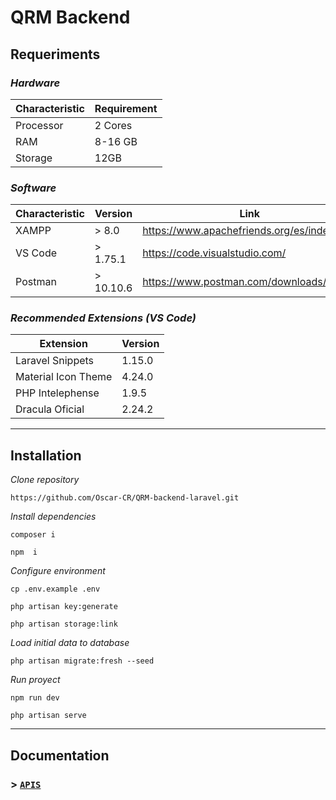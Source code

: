 
# **QRM Backend**


## **Requeriments** 

 ### *Hardware*

| Characteristic      | Requirement |
| ----------- | ----------- |
| Processor    | 2 Cores   |
| RAM           | 8-16 GB     |
| Storage| 12GB        |

### *Software*

| Characteristic      | Version |  Link |
| ----------- | ----------- | -----------
| XAMPP    |  >  8.0  | https://www.apachefriends.org/es/index.html |
| VS Code           | > 1.75.1   | https://code.visualstudio.com/ |
| Postman | > 10.10.6 |  https://www.postman.com/downloads/


### *Recommended Extensions (VS Code)*
| Extension      | Version |
| ----------- | ----------- |
| Laravel Snippets    | 1.15.0   |
| Material Icon Theme           | 4.24.0  |
| PHP Intelephense|  1.9.5   |  
| Dracula Oficial | 2.24.2        

---
## **Installation**

*Clone repository*
``` 
https://github.com/Oscar-CR/QRM-backend-laravel.git
```

*Install dependencies*
``` 
composer i
```

``` 
npm  i
```

*Configure environment*
``` 
cp .env.example .env
```
``` 
php artisan key:generate
```
```
php artisan storage:link
```
*Load initial data to database*
``` 
php artisan migrate:fresh --seed
```

*Run proyect*
``` 
npm run dev
```

``` 
php artisan serve
```
---

## **Documentation**

### >  [`APIS`](./documentation/apis.md)